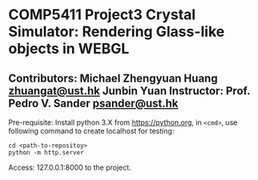 COMP5411 Project3 Crystal Simulator: Rendering Glass-like objects in WEBGL
=========================================================
Contributors: Michael Zhengyuan Huang <zhuangat@ust.hk>
              Junbin Yuan 
Instructor: Prof. Pedro V. Sander <psander@ust.hk>
---------------------------------------------------------
Pre-requisite: Install python 3.X from https://python.org, in `<cmd>`, use following command to create localhost for testing:
```
cd <path-to-repositoy>
python -m http.server
```
Access: 127.0.0.1:8000 to the project.

